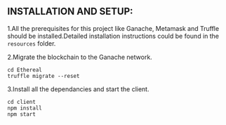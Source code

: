 <h2>INSTALLATION AND SETUP:</h2>

1.All the prerequisites for this project like Ganache, Metamask and Truffle should be installed.Detailed installation instructions could be found in the `resources` folder.

2.Migrate the blockchain to the Ganache network.
  ```
  cd Ethereal
  truffle migrate --reset
  ```
3.Install all the dependancies and start the client.
  ```
  cd client 
  npm install 
  npm start
  ```
